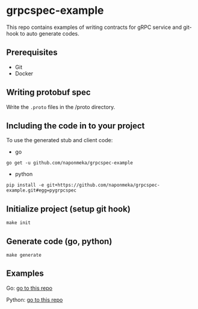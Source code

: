 # grpcspec-example

This repo contains examples of writing contracts for gRPC service and git-hook to auto generate codes.

## Prerequisites
- Git
- Docker

## Writing protobuf spec
Write the ```.proto``` files in the /proto directory.

## Including the code in to your project
To use the generated stub and client code:
- go
```
go get -u github.com/naponmeka/grpcspec-example

```
- python
```
pip install -e git+https://github.com/naponmeka/grpcspec-example.git#egg=pygrpcspec
```

## Initialize project (setup git hook)
```
make init
```
## Generate code (go, python)
```
make generate
```

## Examples

Go: [go to this repo](https://github.com/naponmeka/grpc-go-examples)

Python: [go to this repo](https://github.com/naponmeka/grpc-python-examples)